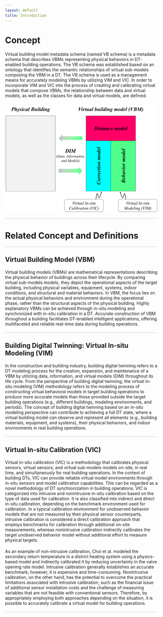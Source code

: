```yaml
---
layout: default
title: Introduction
---
```


# Concept

<p class="spaced">
Virtual building model metadata schema (named VB schema) is a metadata schema that describes VBMs representing physical behaviors in DT-enabled building operations. The VB schema was established based on an ontology that identifies the semantic relationships of virtual sub-models composing the VBM in a DT. The VB schema is used as a management means for accurately modeling VBMs by utilizing VIM and VIC. In order to incorporate VIM and VIC into the process of creating and calibrating virtual models that compose VBMs, the relationship between data and virtual models, as well as the classes for data and virtual models, are defined.
</p>

<p align="center">
    <img src="/assets/images/Fig_1.png" alt="Project Overview" width="500">
</p>

<hr class="thin">

# Related Concept and Definitions

<hr class="thin">

## Virtual Building Model (VBM)

<p class="spaced">
Virtual building models (VBMs) are mathematical representations describing the physical behavior of buildings across their lifecycle. By comparing virtual sub-models models, they depict the operational aspects of the target building, including physical variables, equipment, systems, indoor conditions, and structural and material behaviors. In VBM, the focus lies on the actual physical behaviors and environment during the operational phase, rather than the structural aspects of the physical building. Highly explanatory VBMs can be achieved through in-situ modeling and synchronized with in-situ calibration in a DT. Accurate construction of VBM throughout a building facilitates DT-enabled intelligent applications, offering multifaceted and reliable real-time data during building operations.
</p>

<hr class="thin">

## Building Digital Twinning: Virtual In-situ Modeling (VIM)

<p class="spaced">
In the construction and building industry, building digital twinning refers to a DT modeling process for the creation, expansion, and maintenance of a VBM by utilizing data, information, and virtual models (DIM) throughout its life cycle. From the perspective of building digital twinning, the virtual in-situ modeling (VIM) methodology refers to the modeling process of constructing virtual behavioral models in target building operations to produce more accurate models than those provided outside the target building operations (e.g., different buildings, modeling environments, and periods). The concept of building digital twinning based on an in-situ modeling perspective can contribute to achieving a full DT state, where a virtual building model can observe and represent all elements (e.g., building materials, equipment, and systems), their physical behaviors, and indoor environments in real building operations.
</p>

<hr class="thin">

## Virtual In-situ Calibration (VIC)

<p class="spaced">
Virtual in-situ calibration (VIC) is a methodology that calibrates physical sensors, virtual sensors, and virtual sub-models models on-site, in real time, and simultaneously for real building operations. In the context of building DTs, VIC can provide reliable virtual model environments through in-situ sensors and model calibration capabilities. This can be regarded as a novel methodology of DT synchronization in building operations. VIC is categorized into intrusive and nonintrusive in-situ calibration based on the type of data used for calibration. It is also classified into indirect and direct in-situ calibration, depending on the benchmark environment used for calibration. In a typical calibration environment for unobserved behavior models that are not measured by their physical sensor counterparts, intrusive calibration is considered a direct calibration approach that employs benchmarks for calibration through additional on-site measurements, whereas nonintrusive calibration indirectly calibrates the target unobserved behavior model without additional effort to measure physical targets.
</p>

<p class="spaced">
As an example of non-intrusive calibration, Choi et al. modeled the secondary return temperature in a district heating system using a physics-based model and indirectly calibrated it by reducing uncertainty in the valve opening rate model. Intrusive calibration generally establishes an accurate benchmark; however, it is expensive and time-consuming. Nonintrusive calibration, on the other hand, has the potential to overcome the practical limitations associated with intrusive calibration, such as the financial issue of additional sensor installation costs and the challenge of measuring variables that are not feasible with conventional sensors. Therefore, by appropriately employing both approaches depending on the situation, it is possible to accurately calibrate a virtual model for building operations.
</p>

<hr class="thin">

<style>
    .spaced {
        margin-top: 20px;
        margin-bottom: 20px;
    }
    
    hr.thin {
        border: 0;
        height: 1px;
        background: #ccc;
    }
</style>

